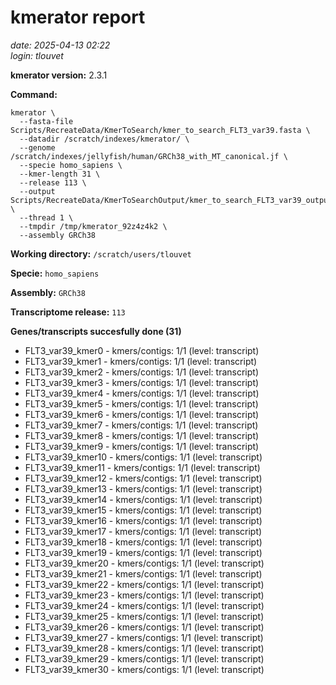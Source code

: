 # kmerator report
*date: 2025-04-13 02:22*  
*login: tlouvet*

**kmerator version:** 2.3.1

**Command:**

```
kmerator \
  --fasta-file Scripts/RecreateData/KmerToSearch/kmer_to_search_FLT3_var39.fasta \
  --datadir /scratch/indexes/kmerator/ \
  --genome /scratch/indexes/jellyfish/human/GRCh38_with_MT_canonical.jf \
  --specie homo_sapiens \
  --kmer-length 31 \
  --release 113 \
  --output Scripts/RecreateData/KmerToSearchOutput/kmer_to_search_FLT3_var39_output \
  --thread 1 \
  --tmpdir /tmp/kmerator_92z4z4k2 \
  --assembly GRCh38
```

**Working directory:** `/scratch/users/tlouvet`

**Specie:** `homo_sapiens`

**Assembly:** `GRCh38`

**Transcriptome release:** `113`

**Genes/transcripts succesfully done (31)**

- FLT3_var39_kmer0 - kmers/contigs: 1/1 (level: transcript)
- FLT3_var39_kmer1 - kmers/contigs: 1/1 (level: transcript)
- FLT3_var39_kmer2 - kmers/contigs: 1/1 (level: transcript)
- FLT3_var39_kmer3 - kmers/contigs: 1/1 (level: transcript)
- FLT3_var39_kmer4 - kmers/contigs: 1/1 (level: transcript)
- FLT3_var39_kmer5 - kmers/contigs: 1/1 (level: transcript)
- FLT3_var39_kmer6 - kmers/contigs: 1/1 (level: transcript)
- FLT3_var39_kmer7 - kmers/contigs: 1/1 (level: transcript)
- FLT3_var39_kmer8 - kmers/contigs: 1/1 (level: transcript)
- FLT3_var39_kmer9 - kmers/contigs: 1/1 (level: transcript)
- FLT3_var39_kmer10 - kmers/contigs: 1/1 (level: transcript)
- FLT3_var39_kmer11 - kmers/contigs: 1/1 (level: transcript)
- FLT3_var39_kmer12 - kmers/contigs: 1/1 (level: transcript)
- FLT3_var39_kmer13 - kmers/contigs: 1/1 (level: transcript)
- FLT3_var39_kmer14 - kmers/contigs: 1/1 (level: transcript)
- FLT3_var39_kmer15 - kmers/contigs: 1/1 (level: transcript)
- FLT3_var39_kmer16 - kmers/contigs: 1/1 (level: transcript)
- FLT3_var39_kmer17 - kmers/contigs: 1/1 (level: transcript)
- FLT3_var39_kmer18 - kmers/contigs: 1/1 (level: transcript)
- FLT3_var39_kmer19 - kmers/contigs: 1/1 (level: transcript)
- FLT3_var39_kmer20 - kmers/contigs: 1/1 (level: transcript)
- FLT3_var39_kmer21 - kmers/contigs: 1/1 (level: transcript)
- FLT3_var39_kmer22 - kmers/contigs: 1/1 (level: transcript)
- FLT3_var39_kmer23 - kmers/contigs: 1/1 (level: transcript)
- FLT3_var39_kmer24 - kmers/contigs: 1/1 (level: transcript)
- FLT3_var39_kmer25 - kmers/contigs: 1/1 (level: transcript)
- FLT3_var39_kmer26 - kmers/contigs: 1/1 (level: transcript)
- FLT3_var39_kmer27 - kmers/contigs: 1/1 (level: transcript)
- FLT3_var39_kmer28 - kmers/contigs: 1/1 (level: transcript)
- FLT3_var39_kmer29 - kmers/contigs: 1/1 (level: transcript)
- FLT3_var39_kmer30 - kmers/contigs: 1/1 (level: transcript)
